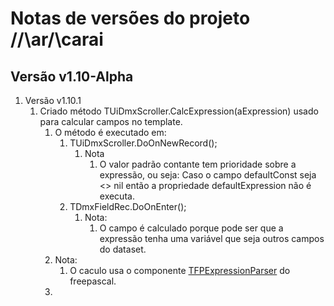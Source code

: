 # Notas de versões do projeto /\/\ar/\carai

## Versão v1.10-Alpha

1. Versão v1.10.1
   1. Criado método TUiDmxScroller.CalcExpression(aExpression) usado para calcular campos no template.
      1. O método é executado em:
         1. TUiDmxScroller.DoOnNewRecord();
            1. Nota
               1. O valor padrão contante tem prioridade sobre a expressão, ou seja: Caso o campo defaultConst seja <> nil então a propriedade defaultExpression não é executa.
         2. TDmxFieldRec.DoOnEnter();
            1. Nota:
               1. O campo é calculado porque pode ser que a expressão tenha uma variável que seja outros campos do dataset.
      2. Nota:
         1. O caculo usa o componente [TFPExpressionParser](https://wiki.freepascal.org/How_To_Use_TFPExpressionParser) do freepascal.
      3. 